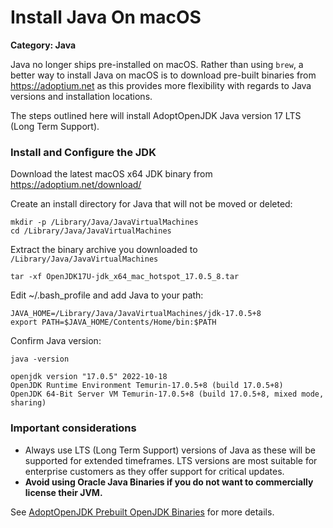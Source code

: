 # Install Java On macOS

__Category: Java__

Java no longer ships pre-installed on macOS. Rather than using `brew`, a better way to install Java on macOS is to download pre-built binaries from https://adoptium.net as this provides more flexibility with regards to Java versions and installation locations. 

The steps outlined here will install AdoptOpenJDK Java version 17 LTS (Long Term Support).

### Install and Configure the JDK

Download the latest macOS x64 JDK binary from https://adoptium.net/download/

Create an install directory for Java that will not be moved or deleted:

```shell
mkdir -p /Library/Java/JavaVirtualMachines
cd /Library/Java/JavaVirtualMachines
```

Extract the binary archive you downloaded to `/Library/Java/JavaVirtualMachines`

```shell
tar -xf OpenJDK17U-jdk_x64_mac_hotspot_17.0.5_8.tar
```

Edit ~/.bash_profile and add Java to your path:
```shell
JAVA_HOME=/Library/Java/JavaVirtualMachines/jdk-17.0.5+8
export PATH=$JAVA_HOME/Contents/Home/bin:$PATH
```

Confirm Java version:
```shell
java -version
```

```
openjdk version "17.0.5" 2022-10-18
OpenJDK Runtime Environment Temurin-17.0.5+8 (build 17.0.5+8)
OpenJDK 64-Bit Server VM Temurin-17.0.5+8 (build 17.0.5+8, mixed mode, sharing)
```

### Important considerations

* Always use LTS (Long Term Support) versions of Java as these will be supported for extended timeframes. LTS versions are most suitable for enterprise customers as they offer support for critical updates.
* __Avoid using Oracle Java Binaries if you do not want to commercially license their JVM.__

See [AdoptOpenJDK Prebuilt OpenJDK Binaries](https://adoptium.net) for more details.
